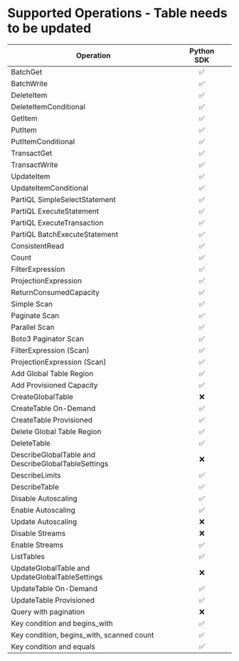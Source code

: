 # Supported Operations - Table needs to be updated

| Operation                                           | Python SDK |     |
| --------------------------------------------------- | :--------: | --- |
| BatchGet                                            |     ✅     |     |
| BatchWrite                                          |     ✅     |     |
| DeleteItem                                          |     ✅     |     |
| DeleteItemConditional                               |     ✅     |     |
| GetItem                                             |     ✅     |     |
| PutItem                                             |     ✅     |     |
| PutItemConditional                                  |     ✅     |     |
| TransactGet                                         |     ✅     |     |
| TransactWrite                                       |     ✅     |     |
| UpdateItem                                          |     ✅     |     |
| UpdateItemConditional                               |     ✅     |     |
| PartiQL SimpleSelectStatement                       |     ✅     |     |
| PartiQL ExecuteStatement                            |     ✅     |     |
| PartiQL ExecuteTransaction                          |     ✅     |     |
| PartiQL BatchExecuteStatement                       |     ✅     |     |
| ConsistentRead                                      |     ✅     |     |
| Count                                               |     ✅     |     |
| FilterExpression                                    |     ✅     |     |
| ProjectionExpression                                |     ✅     |     |
| ReturnConsumedCapacity                              |     ✅     |     |
| Simple Scan                                         |     ✅     |     |
| Paginate Scan                                       |     ✅     |     |
| Parallel Scan                                       |     ✅     |     |
| Boto3 Paginator Scan                                |     ✅     |     |
| FilterExpression (Scan)                             |     ✅     |     |
| ProjectionExpression (Scan)                         |     ✅     |     |
| Add Global Table Region                             |     ✅     |     |
| Add Provisioned Capacity                            |     ✅     |     |
| CreateGlobalTable                                   |     ❌     |     |
| CreateTable On-Demand                               |     ✅     |     |
| CreateTable Provisioned                             |     ✅     |     |
| Delete Global Table Region                          |     ✅     |     |
| DeleteTable                                         |     ✅     |     |
| DescribeGlobalTable and DescribeGlobalTableSettings |     ❌     |     |
| DescribeLimits                                      |     ✅     |     |
| DescribeTable                                       |     ✅     |     |
| Disable Autoscaling                                 |     ✅     |     |
| Enable Autoscaling                                  |     ✅     |     |
| Update Autoscaling                                  |     ❌     |     |
| Disable Streams                                     |     ❌     |     |
| Enable Streams                                      |     ✅     |     |
| ListTables                                          |     ✅     |     |
| UpdateGlobalTable and UpdateGlobalTableSettings     |     ❌     |     |
| UpdateTable On-Demand                               |     ✅     |     |
| UpdateTable Provisioned                             |     ✅     |     |
| Query with pagination                               |     ❌     |     |
| Key condition and begins_with                       |     ✅     |     |
| Key condition, begins_with, scanned count           |     ✅     |     |
| Key condition and equals                            |     ✅     |     |
